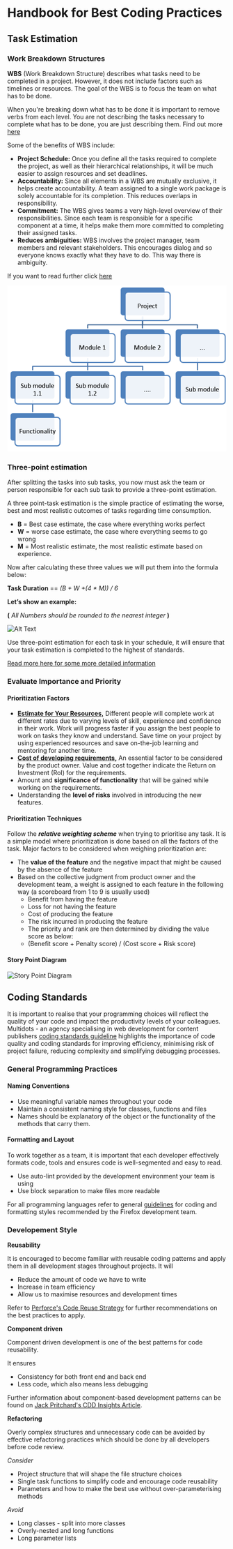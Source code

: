 # Handbook for Best Coding Practices

## **Task Estimation**

### **Work Breakdown Structures**

**WBS** (Work Breakdown Structure) describes what tasks need to be completed in a project. However, it does not include factors such as timelines or resources. The goal of the WBS is to focus the team on what has to be done.

When you're breaking down what has to be done it is important to remove verbs from each level. You are not describing the tasks necessary to complete what has to be done, you are just describing them. Find out more [here](https://www.guru99.com/an-expert-view-on-test-estimation.html )


Some of the benefits of WBS include:
*   **Project Schedule:** Once you define all the tasks required to complete the project, as well as their hierarchical relationships, it will be much easier to assign resources and set deadlines.
*   **Accountability:** Since all elements in a WBS are mutually exclusive, it helps create accountability. A team assigned to a single work package is solely accountable for its completion. This reduces overlaps in responsibility.
*   **Commitment:** The WBS gives teams a very high-level overview of their responsibilities. Since each team is responsible for a specific component at a time, it helps make them more committed to completing their assigned tasks.
*   **Reduces ambiguities:** WBS involves the project manager, team members and relevant stakeholders. This encourages dialog and so everyone knows exactly what they have to do. This way there is ambiguity.

If you want to read further click [here](https://www.workamajig.com/blog/guide-to-work-breakdown-structures-wbs?hs_amp=true)

![WBS Diagram](bdt.png)

### Three-point estimation

After splitting the tasks into sub tasks, you now must ask the team or person responsible for each sub task to provide a three-point estimation.

A three point-task estimation is the simple practice of estimating the worse, best and most realistic outcomes of tasks regarding time consumption.

* **B** = Best case estimate, the case where everything works perfect
* **W** = worse case estimate, the case where everything seems to go wrong
* **M** = Most realistic estimate, the most realistic estimate based on experience.


Now after calculating these three values we will put them into the formula below:

**Task Duration** == *(B + W +(4 * M)) / 6*

__Let’s show an example:__


**(** *All Numbers should be rounded to the nearest integer* **)** 

![Alt Text](https://kunalbhandari.files.wordpress.com/2014/01/beta-distrfibution.png)

Use three-point estimation for each task in your schedule, it will ensure that your task estimation is completed to the highest of standards.


[Read more here for some more detailed information](https://www.merixstudio.com/blog/three-point-estimation-software-development/ )


### Evaluate Importance and Priority

#### Prioritization Factors
*	[**Estimate for Your Resources,**](https://www.projectmanager.com/blog/5-tips-for-task-estimating) Different people will complete work  at different rates due to varying levels of skill, experience and confidence in their work. Work will progress faster if you assign the best people to work on tasks they know and understand. Save time on your project by using experienced resources and save on-the-job learning and mentoring for another time.
*	[**Cost of developing requirements,**](https://www.teamgantt.com/guide-to-project-management/how-to-estimate-projects) An essential factor to be considered by the product owner. Value and cost together indicate the Return on Investment (RoI) for the requirements.
*	Amount and **significance of functionality** that will be gained while working on the requirements.
*	Understanding the **level of risks** involved in introducing the new features.

#### Prioritization Techniques
Follow the _**relative weighting scheme**_ when trying to prioritise any task. It is a simple model where prioritization is done based on all the factors of the task. Major factors to be considered when weighing prioritization are:
*	The **value of the feature** and the negative impact that might be caused by the absence of the feature
*	Based on the collective judgment from product owner and the development team, a weight is assigned to each feature in the following way (a scoreboard from 1 to 9 is usually used)
     * Benefit from having the feature 
     * Loss for not having the feature 
     * Cost of producing the feature 
     * The risk incurred in producing the feature
     * The priority and rank are then determined by dividing the value score as below: 
     * (Benefit score + Penalty score) / (Cost score + Risk score)

#### Story Point Diagram
![Story Point Diagram](https://i0.wp.com/michaellant.com/wp-content/uploads/2010/05/StoryPriority.jpg)

## Coding Standards

It is important to realise that your programming choices will reflect the quality
of your code and impact the productivity levels of your colleagues. Multidots - an agency specialising in web development for content publishers [coding standards guideline](https://www.multidots.com/importance-of-code-quality-and-coding-standard-in-software-development/) highlights the importance of code quality and coding standards for improving efficiency, minimising risk of project failure, reducing complexity and simplifying debugging processes.

### General Programming Practices

#### Naming Conventions

* Use meaningful variable names throughout your code
* Maintain a consistent naming style for classes, functions and files
* Names should be explanatory of the object or the functionality of the methods that carry them. 

#### Formatting and Layout

To work together as a team, it is important that each developer effectively formats code,  tools and ensures code is well-segmented and easy to read. 

* Use auto-lint provided by the development environment your team is using
* Use block separation to make files more readable

For all programming languages refer to general [guidelines](https://firefox-source-docs.mozilla.org/code-quality/coding-style/index.html) for coding and formatting styles recommended by the Firefox development team.

### Developement Style

**Reusability**

It is encouraged to become familiar with reusable coding patterns and apply them in all development stages throughout projects. It will
* Reduce the amount of code we have to write
* Increase in team efficiency
* Allow us to maximise resources and development times

Refer to [Perforce's Code Reuse Strategy](https://www.perforce.com/blog/qac/challenge-code-reuse-and-how-reuse-code-effectively) for further recommendations on the best practices to apply. 

**Component driven**

Component driven development is one of the best patterns for code reusability. 

It ensures

* Consistency for both front end and back end
* Less code, which also means less debugging

Further information about component-based development patterns can be found on [Jack Pritchard's CDD Insights Article](https://whatjackhasmade.co.uk/component-driven-development). 


**Refactoring**

Overly complex structures and unnecessary code can be avoided by effective refactoring practices which should be done by all developers before code review. 

*Consider*

* Project structure that will shape the file structure choices
* Single task functions to simplify code and encourage code reusability
* Parameters and how to make the best use without over-parameterising methods

*Avoid*

* Long classes - split into more classes
* Overly-nested and long functions
* Long parameter lists

